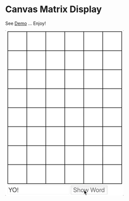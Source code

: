 # Canvas Matrix Display

See [Demo](https://mykeels.github.io/canvas-matrix-display/) ... Enjoy!

![Canvas LED Matrix Demo Image](./images/canvas-matrix-demo.gif)
